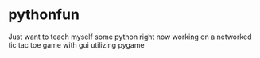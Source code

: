 # pythonfun
Just want to teach myself some python
right now working on a networked tic tac toe game with gui utilizing pygame

